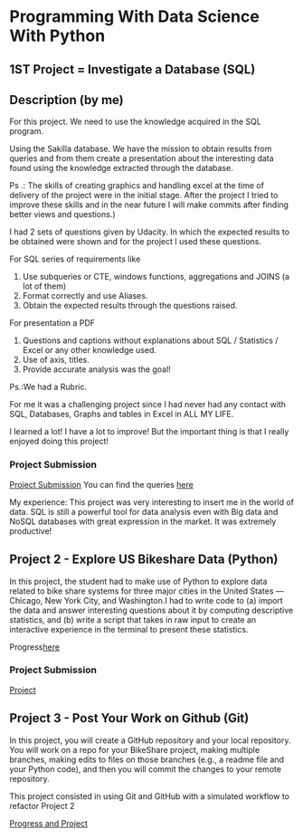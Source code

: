 # Programming With Data Science With Python 
## 1ST Project = Investigate a Database (SQL)


## Description (by me) 
For this project. We need to use the knowledge acquired in the SQL program.

Using the Sakilla database. We have the mission to obtain results from queries and from them create a presentation about the interesting data found using the knowledge extracted through the database.

Ps .: The skills of creating graphics and handling excel at the time of delivery of the project were in the initial stage. After the project I tried to improve these skills and in the near future I will make commits after finding better views and questions.)

I had 2 sets of questions given by Udacity. In which the expected results to be obtained were shown and for the project I used these questions.

For SQL series of requirements like
1) Use subqueries or CTE, windows functions, aggregations and JOINS (a lot of them)
2) Format correctly and use Aliases.
3) Obtain the expected results through the questions raised.

For presentation a PDF
1) Questions and captions without explanations about SQL / Statistics / Excel or any other knowledge used.
2) Use of axis, titles.
3) Provide accurate analysis was the goal!

Ps.:We had a Rubric.

For me it was a challenging project since I had never had any contact with SQL, Databases, Graphs and tables in Excel in ALL MY LIFE.

I learned a lot! I have a lot to improve!
But the important thing is that I really enjoyed doing this project!

### Project Submission
[Project Submission](https://drive.google.com/file/d/1i-9mp7osxQn_8wbs1Bo9OekqH2oyBaiu/view?usp=sharing)
You can find the queries [here](https://github.com/jgoncsilva/Udacity---Programming-for-Data-Science-With-Python/tree/master/1ST-PROJECT%20(SQL)/Project_Queries)

My experience: This project was very interesting to insert me in the world of data. SQL is still a powerful tool for data analysis even with Big data and NoSQL databases with great expression in the market. It was extremely productive!


## Project 2 - Explore US Bikeshare Data (Python)

In this project, the student had to make use of Python to explore data related to bike share systems for three major cities in the United States — Chicago, New York City, and Washington.I had to write code to (a) import the data and answer interesting questions about it by computing descriptive statistics, and (b) write a script that takes in raw input to create an interactive experience in the terminal to present these statistics.

Progress[here](https://github.com/jgoncsilva/Udacity---Programming-for-Data-Science-With-Python/tree/master/2ND%20-%20PROJECT%20(Python)/Course_Training)

### Project Submission

[Project](https://github.com/jgoncsilva/Udacity---Programming-for-Data-Science-With-Python/tree/master/2ND%20-%20PROJECT%20(Python)/Project)

## Project 3 - Post Your Work on Github (Git)

In this project, you will create a GitHub repository and your local repository. You will work on a repo for your BikeShare project, making multiple branches, making edits to files on those branches (e.g., a readme file and your Python code), and then you will commit the changes to your remote repository.

This project consisted in using Git and GitHub with a simulated workflow to refactor Project 2

[Progress and Project](https://github.com/jgoncsilva/Udacity---Programming-for-Data-Science-With-Python/tree/master/3RD%20-%20PROJECT(GIT_GITHUB))








